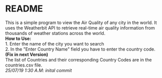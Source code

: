 <h1>README</h1>
This is a simple program to view the Air Quality of any city in the world. It uses the Weatherbit API to retrieve real-time air quality information from thousands of weather stations across the world.
<br>
<strong>How to Use:</strong>
<br>
1. Enter the name of the city you want to search
<br>
2. In the "Enter Country Name" field you have to enter the country code.   <strong>(Fix in next Version)</strong>
<br>
The list of Countries and their corresponding Country Codes are in the
countries.csv file.
<br>
<em>25/07/19 1:30 A.M: inital commit</em>
